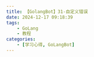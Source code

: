 ```yaml
---
title: 【GolangBot】31-自定义错误
date: 2024-12-17 09:18:39
tags: 
    - GoLang
    - 教程
categories:
    - [学习心得, GoLangBot]
---
```

